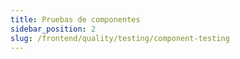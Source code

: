 ```yaml
---
title: Pruebas de componentes
sidebar_position: 2
slug: /frontend/quality/testing/component-testing
---
```

